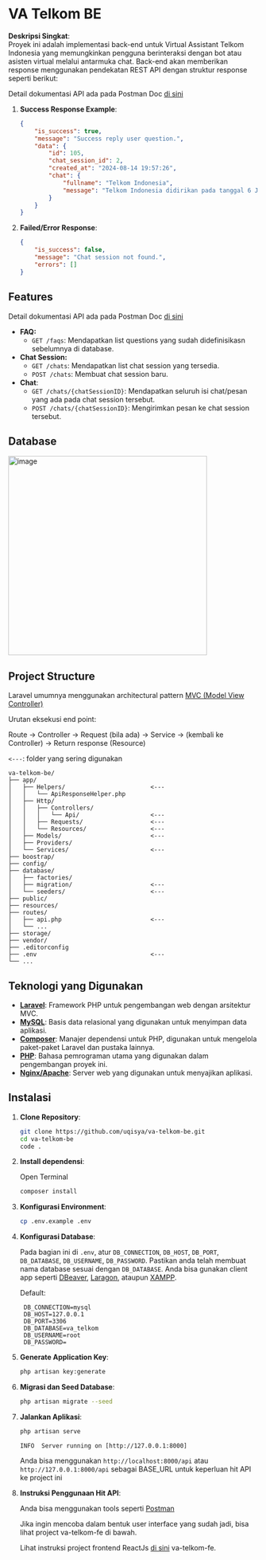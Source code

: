 # VA Telkom BE

**Deskripsi Singkat**:  
Proyek ini adalah implementasi back-end untuk Virtual Assistant Telkom Indonesia yang memungkinkan pengguna berinteraksi dengan bot atau asisten virtual melalui antarmuka chat. Back-end akan memberikan response menggunakan pendekatan REST API dengan struktur response seperti berikut:

Detail dokumentasi API ada pada Postman Doc [di sini](https://documenter.getpostman.com/view/36842696/2sA3s6GA15)
1. **Success Response Example**:
    ```json
    {
	    "is_success": true,
	    "message": "Success reply user question.",
	    "data": {
            "id": 105,
            "chat_session_id": 2,
            "created_at": "2024-08-14 19:57:26",
            "chat": {
                "fullname": "Telkom Indonesia",
                "message": "Telkom Indonesia didirikan pada tanggal 6 Juli 1965. Awalnya, perusahaan ini beroperasi sebagai bagian dari Direktorat Pos dan Telekomunikasi Indonesia dan kemudian menjadi entitas terpisah dengan fokus pada layanan telekomunikasi. "
            }
        }
    }
    ```
2. **Failed/Error Response**:
    ```json
    {
        "is_success": false,
        "message": "Chat session not found.",
        "errors": []
    }
    ```

## Features

Detail dokumentasi API ada pada Postman Doc [di sini](https://documenter.getpostman.com/view/36842696/2sA3s6GA15)

- **FAQ:**
  - `GET /faqs`: Mendapatkan list questions yang sudah didefinisikasn sebelumnya di database.
- **Chat Session:**
  - `GET /chats`: Mendapatkan list chat session yang tersedia.
  - `POST /chats`: Membuat chat session baru.
- **Chat**:
  - `GET /chats/{chatSessionID}`: Mendapatkan seluruh isi chat/pesan yang ada pada chat session tersebut.
  - `POST /chats/{chatSessionID}`: Mengirimkan pesan ke chat session tersebut.

## Database

<img src="https://github.com/user-attachments/assets/4e89016c-e4bc-4008-a79e-dccb696a6091" alt="image" width="400"/> 


## Project Structure

Laravel umumnya menggunakan architectural pattern [MVC (Model View Controller)](https://developer.mozilla.org/en-US/docs/Glossary/MVC)

Urutan eksekusi end point:

Route -> Controller -> Request (bila ada) -> Service -> (kembali ke Controller) -> Return response (Resource)

`<---`: folder yang sering digunakan
```plaintext
va-telkom-be/
├── app/
│   ├── Helpers/                        <---
│   │   └── ApiResponseHelper.php
│   ├── Http/
│   │   ├── Controllers/
│   │   │   └── Api/                    <---
│   │   ├── Requests/                   <---
│   │   └── Resources/                  <---
│   ├── Models/                         <---
│   ├── Providers/
│   └── Services/                       <---
├── boostrap/
├── config/
├── database/
│   ├── factories/
│   ├── migration/                      <---
│   └── seeders/                        <---
├── public/
├── resources/
├── routes/
│   ├── api.php                         <---
│   └── ...
├── storage/
├── vendor/
├── .editorconfig
├── .env                                <---
└── ...
```

## Teknologi yang Digunakan

- [**Laravel**](https://laravel.com/): Framework PHP untuk pengembangan web dengan arsitektur MVC.
- [**MySQL**](https://www.mysql.com/): Basis data relasional yang digunakan untuk menyimpan data aplikasi.
- [**Composer**](https://getcomposer.org/): Manajer dependensi untuk PHP, digunakan untuk mengelola paket-paket Laravel dan pustaka lainnya.
- [**PHP**](https://www.php.net/): Bahasa pemrograman utama yang digunakan dalam pengembangan proyek ini.
- [**Nginx/Apache**](https://nginx.org/en/): Server web yang digunakan untuk menyajikan aplikasi.


## Instalasi

1. **Clone Repository**:

    ```bash
    git clone https://github.com/uqisya/va-telkom-be.git
    cd va-telkom-be
    code .
    ```

2. **Install dependensi**:

    Open Terminal
    ```bash
    composer install
    ```

3. **Konfigurasi Environment**:

    ```bash
    cp .env.example .env
    ```

4. **Konfigurasi Database**:

    Pada bagian ini di `.env`, atur `DB_CONNECTION`, `DB_HOST`, `DB_PORT`, `DB_DATABASE`, `DB_USERNAME`, `DB_PASSWORD`.
    Pastikan anda telah membuat nama database sesuai dengan `DB_DATABASE`. Anda bisa gunakan client app seperti [DBeaver](https://dbeaver.io/), [Laragon](https://laragon.org/download/), ataupun [XAMPP](https://www.apachefriends.org/download.html).
   
    Default:
   ```plaintext
    DB_CONNECTION=mysql
    DB_HOST=127.0.0.1
    DB_PORT=3306
    DB_DATABASE=va_telkom
    DB_USERNAME=root
    DB_PASSWORD=
   ```

6. **Generate Application Key**:

    ```bash
    php artisan key:generate
    ```

7. **Migrasi dan Seed Database**:

    ```bash
    php artisan migrate --seed
    ```

8. **Jalankan Aplikasi**:

    ```bash
    php artisan serve
    ```

    `INFO  Server running on [http://127.0.0.1:8000]`
   
   Anda bisa menggunakan `http://localhost:8000/api` atau `http://127.0.0.1:8000/api` sebagai BASE_URL untuk keperluan hit API ke project ini

5. **Instruksi Penggunaan Hit API**:

   Anda bisa menggunakan tools seperti [Postman](https://www.postman.com/)
   
   Jika ingin mencoba dalam bentuk user interface yang sudah jadi, bisa lihat project va-telkom-fe di bawah.
   
   Lihat instruksi project frontend ReactJs [di sini](https://github.com/uqisya/va-telkom-fe) va-telkom-fe.
